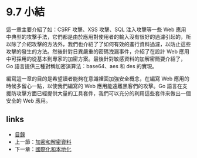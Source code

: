 # 9.7 小結
這一章主要介紹了如：CSRF 攻擊、XSS 攻擊、SQL 注入攻擊等一些 Web 應用中典型的攻擊手法，它們都是由於應用對使用者的輸入沒有很好的過濾引起的，所以除了介紹攻擊的方法外，我們也介紹了了如何有效的進行資料過濾，以防止這些攻擊的發生的方法。然後針對日異嚴重的密碼洩漏事件，介紹了在設計 Web 應用中可採用的從基本到專家的加密方案。最後針對敏感資料的加解密簡要介紹了，Go 語言提供三種對稱加密演算法：base64、aes 和 des 的實現。

編寫這一章的目的是希望讀者能夠在意識裡面加強安全概念，在編寫 Web 應用的時候多留心一點，以使我們編寫的 Web 應用能遠離黑客們的攻擊。Go 語言在支援防攻擊方面已經提供大量的工具套件，我們可以充分的利用這些套件來做出一個安全的 Web 應用。

## links
   * [目錄](<preface.md>)
   * 上一節：[加密和解密資料](<09.6.md>)
   * 下一章：[國際化和本地化](<10.0.md>)
